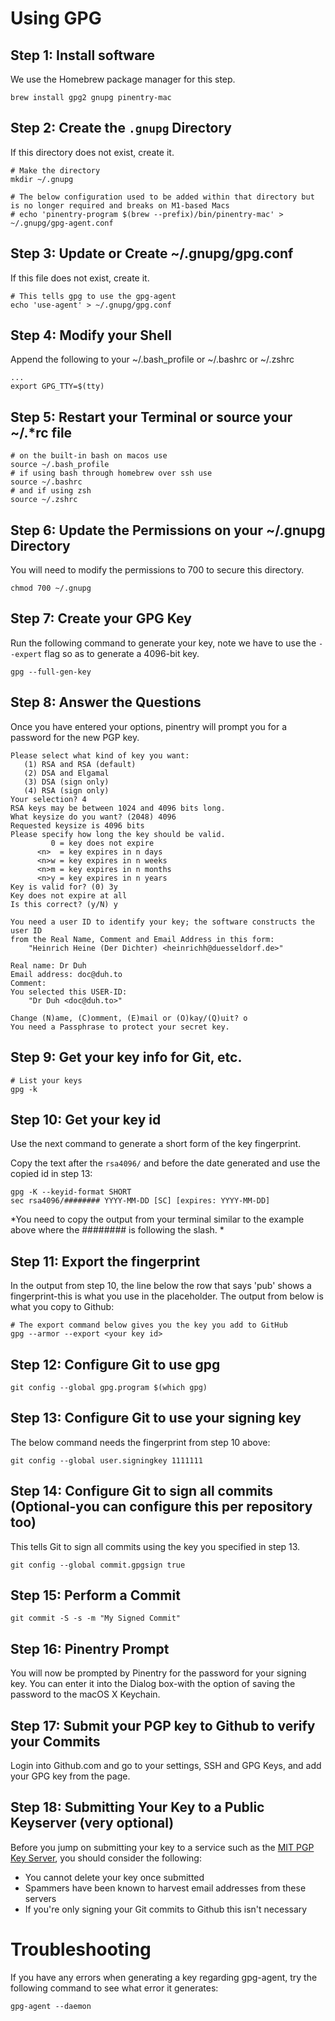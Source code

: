 # Using GPG

## Step 1: Install software
We use the Homebrew package manager for this step.
    
    brew install gpg2 gnupg pinentry-mac       

## Step 2: Create the `.gnupg` Directory
If this directory does not exist, create it.
    
    # Make the directory
    mkdir ~/.gnupg
    
    # The below configuration used to be added within that directory but is no longer required and breaks on M1-based Macs
    # echo 'pinentry-program $(brew --prefix)/bin/pinentry-mac' > ~/.gnupg/gpg-agent.conf
    
## Step 3: Update or Create ~/.gnupg/gpg.conf
If this file does not exist, create it.
    
    # This tells gpg to use the gpg-agent
    echo 'use-agent' > ~/.gnupg/gpg.conf
    
## Step 4: Modify your Shell
Append the following to your ~/.bash_profile or ~/.bashrc or ~/.zshrc
    
    ...
    export GPG_TTY=$(tty)

## Step 5: Restart your Terminal or source your ~/.*rc file

    # on the built-in bash on macos use
    source ~/.bash_profile
    # if using bash through homebrew over ssh use
    source ~/.bashrc
    # and if using zsh
    source ~/.zshrc

## Step 6: Update the Permissions on your ~/.gnupg Directory
You will need to modify the permissions to 700 to secure this directory.  

    chmod 700 ~/.gnupg

## Step 7: Create your GPG Key
Run the following command to generate your key, note we have to use the `--expert` flag so as to generate a 4096-bit key.
    
    gpg --full-gen-key

## Step 8: Answer the Questions
Once you have entered your options, pinentry will prompt you for a password for the new PGP key.
    
    Please select what kind of key you want:
       (1) RSA and RSA (default)
       (2) DSA and Elgamal
       (3) DSA (sign only)
       (4) RSA (sign only)
    Your selection? 4
    RSA keys may be between 1024 and 4096 bits long.
    What keysize do you want? (2048) 4096
    Requested keysize is 4096 bits
    Please specify how long the key should be valid.
             0 = key does not expire
          <n>  = key expires in n days
          <n>w = key expires in n weeks
          <n>m = key expires in n months
          <n>y = key expires in n years
    Key is valid for? (0) 3y
    Key does not expire at all
    Is this correct? (y/N) y

    You need a user ID to identify your key; the software constructs the user ID
    from the Real Name, Comment and Email Address in this form:
        "Heinrich Heine (Der Dichter) <heinrichh@duesseldorf.de>"

    Real name: Dr Duh
    Email address: doc@duh.to
    Comment:
    You selected this USER-ID:
        "Dr Duh <doc@duh.to>"

    Change (N)ame, (C)omment, (E)mail or (O)kay/(Q)uit? o
    You need a Passphrase to protect your secret key.
    
## Step 9: Get your key info for Git, etc.

    # List your keys
    gpg -k

## Step 10: Get your key id
Use the next command to generate a short form of the key fingerprint.

Copy the text after the `rsa4096/` and before the date generated and use the copied id in step 13:  

    gpg -K --keyid-format SHORT
    sec rsa4096/######## YYYY-MM-DD [SC] [expires: YYYY-MM-DD]
    
*You need to copy the output from your terminal similar to the example above where the ######## is following the slash. *

## Step 11: Export the fingerprint
In the output from step 10, the line below the row that says 'pub' shows a fingerprint-this is what you use in the <your key id> placeholder.  The output from below is what you copy to Github:  

    # The export command below gives you the key you add to GitHub
    gpg --armor --export <your key id>
    
## Step 12: Configure Git to use gpg
    
    git config --global gpg.program $(which gpg)

## Step 13: Configure Git to use your signing key
The below command needs the fingerprint from step 10 above:  

    git config --global user.signingkey 1111111

## Step 14: Configure Git to sign all commits (Optional-you can configure this per repository too)
This tells Git to sign all commits using the key you specified in step 13.  

    git config --global commit.gpgsign true
    
## Step 15: Perform a Commit

    git commit -S -s -m "My Signed Commit"
    
## Step 16: Pinentry Prompt
You will now be prompted by Pinentry for the password for your signing key.  You can enter it into the Dialog box-with the option of saving the password to the macOS X Keychain.

## Step 17: Submit your PGP key to Github to verify your Commits
Login into Github.com and go to your settings, SSH and GPG Keys, and add your GPG key from the page.

## Step 18: Submitting Your Key to a Public Keyserver (very optional)
Before you jump on submitting your key to a service such as the [MIT PGP Key Server](https://pgp.mit.edu), you should consider the following:
- You cannot delete your key once submitted
- Spammers have been known to harvest email addresses from these servers
- If you're only signing your Git commits to Github this isn't necessary

# Troubleshooting
If you have any errors when generating a key regarding gpg-agent, try the following command to see what error it generates:  

    gpg-agent --daemon
